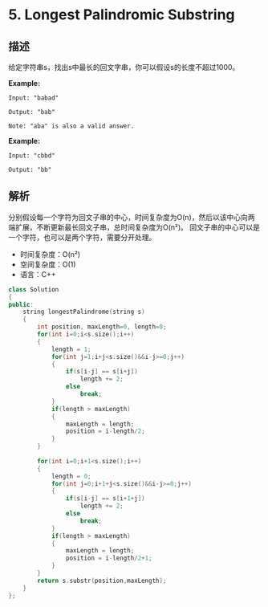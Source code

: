 # 5. Longest Palindromic Substring

## 描述
给定字符串s，找出s中最长的回文字串，你可以假设s的长度不超过1000。

**Example:**

```
Input: "babad"

Output: "bab"

Note: "aba" is also a valid answer.
```

**Example:**

```
Input: "cbbd"

Output: "bb"
```

## 解析

分别假设每一个字符为回文子串的中心，时间复杂度为O(n)，然后以该中心向两端扩展，不断更新最长回文子串，总时间复杂度为O(n²)。
回文子串的中心可以是一个字符，也可以是两个字符，需要分开处理。

- 时间复杂度：O(n²)  
- 空间复杂度：O(1)
- 语言：C++

```C++
class Solution 
{
public:
    string longestPalindrome(string s) 
    {
        int position, maxLength=0, length=0;
        for(int i=0;i<s.size();i++)
        {
            length = 1;
            for(int j=1;i+j<s.size()&&i-j>=0;j++)
            {
                if(s[i-j] == s[i+j])
                    length += 2;
                else
                    break;
            }
            if(length > maxLength)
            {
                maxLength = length;
                position = i-length/2;
            }
        }
        
        for(int i=0;i+1<s.size();i++)
        {
            length = 0;
            for(int j=0;i+1+j<s.size()&&i-j>=0;j++)
            {
                if(s[i-j] == s[i+1+j])
                    length += 2;
                else
                    break;
            }
            if(length > maxLength)
            {
                maxLength = length;
                position = i-length/2+1;
            }
        }
        return s.substr(position,maxLength);
    }
};
```


